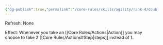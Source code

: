 ```yaml
---
{"dg-publish":true,"permalink":"/core-rules/skills/agility/rank-4/double-step/"}
---
```


Refresh: None

Effect:
Whenever you take an [[Core Rules/Actions\|Action]] you may choose to take 2 [[Core Rules/Actions#Step\|steps]] instead of 1.
